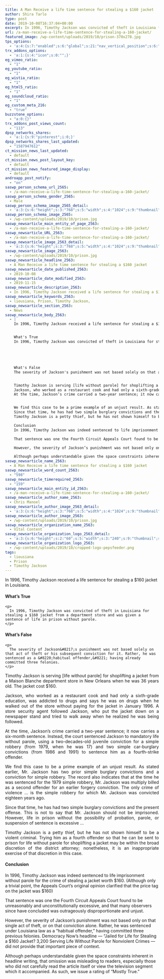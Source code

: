```yaml
---
title: A Man Receive a life time sentence for stealing a $160 jacket
author: Shira Tarlo
type: post
date: 2019-10-08T16:37:04+00:00
excerpt: In 1996, Timothy Jackson was convicted of theft in Louisiana for stealing a $160 jacket from a department store and was given a sentence of life in prison without parole.
url: /a-man-receive-a-life-time-sentence-for-stealing-a-160-jacket/
featured_image: /wp-content/uploads/2019/10/prison-370x278.jpg
tps_options:
  - 'a:4:{s:7:"enabled";s:6:"global";s:21:"nav_vertical_position";s:6:"global";s:23:"nav_hide_on_first_slide";b:0;s:23:"slide_loading_mechanism";s:6:"global";}'
trx_addons_options:
  - 'a:1:{s:4:"icon";s:0:"";}'
eg_vimeo_ratio:
  - "1"
eg_youtube_ratio:
  - "1"
eg_wistia_ratio:
  - "1"
eg_html5_ratio:
  - "1"
eg_soundcloud_ratio:
  - "1"
eg_custom_meta_216:
  - "true"
buzzstone_options:
  - "a:0:{}"
trx_addons_post_views_count:
  - "113"
dpsp_networks_shares:
  - 'a:1:{s:9:"pinterest";i:0;}'
dpsp_networks_shares_last_updated:
  - "1587947612"
ct_mission_news_last_updated:
  - default
ct_mission_news_post_layout_key:
  - default
ct_mission_news_featured_image_display:
  - default
androapp_post_notify:
  - "on"
saswp_person_schema_url_2565:
  - /a-man-receive-a-life-time-sentence-for-stealing-a-160-jacket/
saswp_person_schema_gender_2565:
  - Male
saswp_person_schema_image_2565_detail:
  - 'a:3:{s:6:"height";s:3:"768";s:5:"width";s:4:"1024";s:9:"thumbnail";s:65:"/wp-content/uploads/2019/10/prison.jpg";}'
saswp_person_schema_image_2565:
  - /wp-content/uploads/2019/10/prison.jpg
saswp_newsarticle_main_entity_of_page_2563:
  - /a-man-receive-a-life-time-sentence-for-stealing-a-160-jacket/
saswp_newsarticle_URL_2563:
  - /a-man-receive-a-life-time-sentence-for-stealing-a-160-jacket/
saswp_newsarticle_image_2563_detail:
  - 'a:3:{s:6:"height";s:3:"768";s:5:"width";s:4:"1024";s:9:"thumbnail";s:65:"/wp-content/uploads/2019/10/prison.jpg";}'
saswp_newsarticle_image_2563:
  - /wp-content/uploads/2019/10/prison.jpg
saswp_newsarticle_headline_2563:
  - A Man Receive a life time sentence for stealing a $160 jacket
saswp_newsarticle_date_published_2563:
  - 2019-10-08
saswp_newsarticle_date_modified_2563:
  - 2019-11-15
saswp_newsarticle_description_2563:
  - In 1996, Timothy Jackson received a life sentence for stealing a $160 jacket in Louisiana. What’s True In 1996, Timothy Jackson was convicted of theft in Louisiana for stealing a $160 jacket from a department store and was given a sentence of life in prison without parole. What’s False The severity of Jackson’s punishment was…
saswp_newsarticle_keywords_2563:
  - liousiana, Prison, Timothy Jackson,
saswp_newsarticle_section_2563:
  - News
saswp_newsarticle_body_2563:
  - |
    In 1996, Timothy Jackson received a life sentence for stealing a $160 jacket in Louisiana.


    What's True
    In 1996, Timothy Jackson was convicted of theft in Louisiana for stealing a $160 jacket from a department store and was given a sentence of life in prison without parole.





    What's False
    The severity of Jackson's punishment was not based solely on that act of theft or his subsequent conviction for it. Rather, he was sentenced as a "habitual offender," having already committed three felonies.


    Timothy Jackson is serving [life without parole] for shoplifting a jacket from a Maison Blanche department store in New Orleans when he was 36 years old. The jacket cost $160.
    Jackson, who worked as a restaurant cook and had only a sixth-grade education, was addicted to drugs and says he was on drugs when he walked out of the store without paying for the jacket in January 1996. A store security agent followed Jackson, who put the jacket down on a newspaper stand and tried to walk away when he realized he was being followed.
    At the time, Jackson’s crime carried a two-year sentence; it now carries a six-month sentence. Instead, the court sentenced Jackson to mandatory life without parole, using a two-decades-old juvenile conviction for a simple robbery (from 1979, when he was 17) and two simple car-burglary convictions (from 1986 and 1991) to sentence him as a fourth-strike offender.


    We find this case to be a prime example of an unjust result. As stated earlier, Mr. Jackson has two prior simple burglary convictions and a conviction for simple robbery. The record also indicates that at the time he was sentenced for the 1979 simple robbery, Mr. Jackson was multiply billed as a second offender for an earlier forgery conviction. The only crime of violence … is the simple robbery for which Mr. Jackson was convicted eighteen years ago.
    Since that time, he has had two simple burglary convictions and the present offense. This is not to say that Mr. Jackson should not be imprisoned. However, life in prison without the possibility of probation, parole, or suspension of sentence is excessive …
    Timothy Jackson is a petty thief, but he has not shown himself to be a violent criminal. Trying him as a fourth offender so that he can be sent to prison for life without parole for shoplifting a jacket may be within the broad discretion of the district attorney;  nonetheless, it is an inappropriate exercise of that discretion in this case.

    Conclusion
    In 1996, Timothy Jackson was indeed sentenced to life imprisonment without parole for the crime of stealing a jacket worth $160. (Although only a trivial point, the Appeals Court’s original opinion clarified that the price tag on the jacket was $160)

    That sentence was one the Fourth Circuit Appeals Court found to be unreasonably and unconstitutionally excessive, and that many observers since have concluded was outrageously disproportionate and unjust.

    However, the severity of Jackson’s punishment was not based only on that single act of theft, or on that conviction alone. Rather, he was sentenced under Louisiana law as a “habitual offender,” having committed three previous felonies. Democracy Now’s headline — “Jailed for Life for Stealing a $160 Jacket? 3,200 Serving Life Without Parole for Nonviolent Crimes — did not provide that important piece of context.

    Although perhaps understandable given the space constraints inherent in headline writing, that omission was misleading to readers, especially those who did not carefully read the article itself or view the television segment which it accompanied. As such, we issue a rating of “Mostly True.”
saswp_newsarticle_name_2563:
  - A Man Receive a life time sentence for stealing a $160 jacket
saswp_newsarticle_word_count_2563:
  - "598"
saswp_newsarticle_timerequired_2563:
  - "159"
saswp_newsarticle_main_entity_id_2563:
  - /a-man-receive-a-life-time-sentence-for-stealing-a-160-jacket/
saswp_newsarticle_author_name_2563:
  - Chris Manoel
saswp_newsarticle_author_image_2563_detail:
  - 'a:3:{s:6:"height";s:3:"768";s:5:"width";s:4:"1024";s:9:"thumbnail";s:65:"/wp-content/uploads/2019/10/prison.jpg";}'
saswp_newsarticle_author_image_2563:
  - /wp-content/uploads/2019/10/prison.jpg
saswp_newsarticle_organization_name_2563:
  - Vital Content
saswp_newsarticle_organization_logo_2563_detail:
  - 'a:3:{s:6:"height";s:2:"60";s:5:"width";s:3:"240";s:9:"thumbnail";s:82:"/wp-content/uploads/2019/10/cropped-logo-pepsfeeder.png";}'
saswp_newsarticle_organization_logo_2563:
  - /wp-content/uploads/2019/10/cropped-logo-pepsfeeder.png
tags:
  - liousiana
  - Prison
  - Timothy Jackson
---
```


In 1996, Timothy Jackson received a life sentence for stealing a \$160 jacket in Louisiana.

<div class="media whats-true">
  <div class="media-body">
    <h4>
      What&#8217;s True
    </h4>
    
    <p>
      In 1996, Timothy Jackson was convicted of theft in Louisiana for stealing a $160 jacket from a department store and was given a sentence of life in prison without parole.
    </p>
  </div>
</div>

<div class="media whats-false">
  <div class="media-body">
    <h4>
      What&#8217;s False
    </h4>
    
    <p>
      The severity of Jackson&#8217;s punishment was not based solely on that act of theft or his subsequent conviction for it. Rather, he was sentenced as a &#8220;habitual offender,&#8221; having already committed three felonies.
    </p>
  </div>
  
  <p style="text-align: justify;">
    Timothy Jackson is serving [life without parole] for shoplifting a jacket from a Maison Blanche department store in New Orleans when he was 36 years old. The jacket cost $160.
  </p>
  
  <p style="text-align: justify;">
    Jackson, who worked as a restaurant cook and had only a sixth-grade education, was addicted to drugs and says he was on drugs when he walked out of the store without paying for the jacket in January 1996. A store security agent followed Jackson, who put the jacket down on a newspaper stand and tried to walk away when he realized he was being followed.
  </p>
  
  <p style="text-align: justify;">
    At the time, Jackson’s crime carried a two-year sentence; it now carries a six-month sentence. Instead, the court sentenced Jackson to mandatory life without parole, using a two-decades-old juvenile conviction for a simple robbery (from 1979, when he was 17) and two simple car-burglary convictions (from 1986 and 1991) to sentence him as a fourth-strike offender.
  </p>
</div>

<p style="text-align: justify;">
  We find this case to be a prime example of an unjust result. As stated earlier, Mr. Jackson has two prior simple burglary convictions and a conviction for simple robbery. The record also indicates that at the time he was sentenced for the 1979 simple robbery, Mr. Jackson was multiply billed as a second offender for an earlier forgery conviction. The only crime of violence … is the simple robbery for which Mr. Jackson was convicted eighteen years ago.
</p>

<p style="text-align: justify;">
  Since that time, he has had two simple burglary convictions and the present offense. This is not to say that Mr. Jackson should not be imprisoned. However, life in prison without the possibility of probation, parole, or suspension of sentence is excessive …
</p>

<p style="text-align: justify;">
  Timothy Jackson is a petty thief, but he has not shown himself to be a violent criminal. Trying him as a fourth offender so that he can be sent to prison for life without parole for shoplifting a jacket may be within the broad discretion of the district attorney;  nonetheless, it is an inappropriate exercise of that discretion in this case.
</p>

#### Conclusion

In 1996, Timothy Jackson was indeed sentenced to life imprisonment without parole for the crime of stealing a jacket worth $160. (Although only a trivial point, the Appeals Court’s original opinion clarified that the price tag on the jacket was $160)

That sentence was one the Fourth Circuit Appeals Court found to be unreasonably and unconstitutionally excessive, and that many observers since have concluded was outrageously disproportionate and unjust.

However, the severity of Jackson’s punishment was not based only on that single act of theft, or on that conviction alone. Rather, he was sentenced under Louisiana law as a “habitual offender,” having committed three previous felonies. Democracy Now’s headline — “Jailed for Life for Stealing a \$160 Jacket? 3,200 Serving Life Without Parole for Nonviolent Crimes — did not provide that important piece of context.

Although perhaps understandable given the space constraints inherent in headline writing, that omission was misleading to readers, especially those who did not carefully read the article itself or view the television segment which it accompanied. As such, we issue a rating of “Mostly True.”
